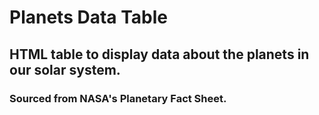 # Planets Data Table
##  HTML table to display data about the planets in our solar system.
###  Sourced from NASA's Planetary Fact Sheet.
